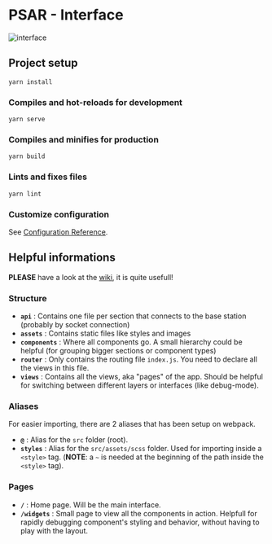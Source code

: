 # PSAR - Interface

![interface](https://user-images.githubusercontent.com/32545895/79995525-559b9d80-8485-11ea-8eb5-da559d9e587b.png)

## Project setup

```
yarn install
```

### Compiles and hot-reloads for development

```
yarn serve
```

### Compiles and minifies for production

```
yarn build
```

### Lints and fixes files

```
yarn lint
```

### Customize configuration

See [Configuration Reference](https://cli.vuejs.org/config/).

## Helpful informations

**PLEASE** have a look at the [wiki](../wiki/README.md), it is quite usefull!

### Structure

- **`api`** : Contains one file per section that connects to the base station (probably by socket connection)
- **`assets`** : Contains static files like styles and images
- **`components`** : Where all components go. A small hierarchy could be helpful (for grouping bigger sections or component types)
- **`router`** : Only contains the routing file `index.js`. You need to declare all the views in this file. 
- **`views`** : Contains all the views, aka "pages" of the app. Should be helpful for switching between different layers or interfaces (like debug-mode).

### Aliases

For easier importing, there are 2 aliases that has been setup on webpack. 

- **`@`** : Alias for the `src` folder (root). 
- **`styles`** : Alias for the `src/assets/scss` folder. Used for importing inside a `<style>` tag. (**NOTE**: a `~` is needed at the beginning of the path inside the `<style>` tag).

### Pages

- **`/`** : Home page. Will be the main interface.
- **`/widgets`** : Small page to view all the components in action. Helpfull for rapidly debugging component's styling and behavior, without having to play with the layout. 
